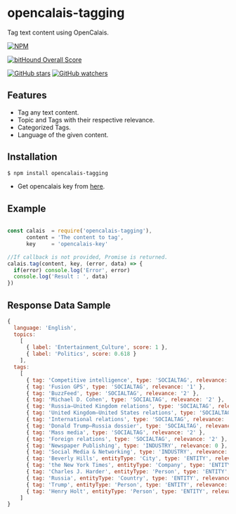 # opencalais-tagging
Tag text content using OpenCalais.

[![NPM](https://nodei.co/npm/opencalais-tagging.png?downloads=true&downloadRank=true&stars=true)][npm-url]


[![bitHound Overall Score](https://www.bithound.io/github/akashdathan/opencalais-tagging/badges/score.svg)](https://www.bithound.io/github/akashdathan/opencalais-tagging)

[![GitHub stars](https://img.shields.io/github/stars/akashdathan/opencalais-tagging.svg?style=social&label=Star)](https://github.com/akashdathan/opencalais-tagging/stargazers) [![GitHub watchers](https://img.shields.io/github/watchers/akashdathan/opencalais-tagging.svg?style=social&label=Watch)](https://github.com/akashdathan/opencalais-tagging/subscription)

[npm-url]: https://npmjs.org/package/opencalais-tagging

## Features

* Tag any text content.
* Topic and Tags with their respective relevance.
* Categorized Tags.
* Language of the given content.

## Installation

```bash
$ npm install opencalais-tagging
```

* Get opencalais key from [here](http://www.opencalais.com/opencalais-api/).

## Example

```js

const calais  = require('opencalais-tagging'),
      content = 'The content to tag',
      key     = 'opencalais-key'
	  
//If callback is not provided, Promise is returned.
calais.tag(content, key, (error, data) => {
  if(error) console.log('Error', error)
  console.log('Result : ', data)
})


```

## Response Data Sample

```js
{ 	
  language: 'English',
  topics:
    [ 
      { label: 'Entertainment_Culture', score: 1 },
      { label: 'Politics', score: 0.618 } 
    ],
  tags:
    [ 
      { tag: 'Competitive intelligence', type: 'SOCIALTAG', relevance: '1' },
      { tag: 'Fusion GPS', type: 'SOCIALTAG', relevance: '1' },
      { tag: 'BuzzFeed', type: 'SOCIALTAG', relevance: '2' },
      { tag: 'Michael D. Cohen', type: 'SOCIALTAG', relevance: '2' },
      { tag: 'Russia–United Kingdom relations', type: 'SOCIALTAG', relevance: '2' },
      { tag: 'United Kingdom–United States relations', type: 'SOCIALTAG', relevance: '2' },
      { tag: 'International relations', type: 'SOCIALTAG', relevance: '2' },
      { tag: 'Donald Trump–Russia dossier', type: 'SOCIALTAG', relevance: '2' },
      { tag: 'Mass media', type: 'SOCIALTAG', relevance: '2' },
      { tag: 'Foreign relations', type: 'SOCIALTAG', relevance: '2' },
      { tag: 'Newspaper Publishing', type: 'INDUSTRY', relevance: 0 },
      { tag: 'Social Media & Networking', type: 'INDUSTRY', relevance: 0.2 },
      { tag: 'Beverly Hills', entityType: 'City', type: 'ENTITY', relevance: 0.2 },
      { tag: 'the New York Times', entityType: 'Company', type: 'ENTITY', relevance: 0 },
      { tag: 'Charles J. Harder', entityType: 'Person', type: 'ENTITY', relevance: 0.2 },
      { tag: 'Russia', entityType: 'Country', type: 'ENTITY', relevance: 0.2 },
      { tag: 'Trump', entityType: 'Person', type: 'ENTITY', relevance: 0.8 },
      { tag: 'Henry Holt', entityType: 'Person', type: 'ENTITY', relevance: 0.2 } 
    ]
}
```